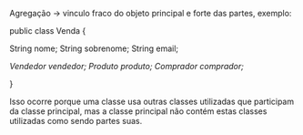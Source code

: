 Agregação -> vinculo fraco do objeto principal e forte das partes, exemplo:

public class Venda {

String nome;
String sobrenome;
String email;

*Vendedor vendedor;*
*Produto produto;*
*Comprador comprador;*

}

Isso ocorre porque uma classe usa outras classes utilizadas que participam da classe principal, mas a classe principal não contém estas classes utilizadas como sendo partes suas.